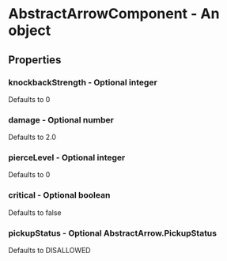 

# AbstractArrowComponent - An object



## Properties



### knockbackStrength - Optional integer



Defaults to 0



### damage - Optional number



Defaults to 2.0



### pierceLevel - Optional integer



Defaults to 0



### critical - Optional boolean



Defaults to false



### pickupStatus - Optional AbstractArrow.PickupStatus



Defaults to DISALLOWED

